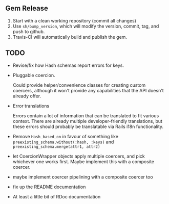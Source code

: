 Gem Release
-----------

1. Start with a clean working repository (commit all changes)
2. Use `sh/bump_version`, which will modify the version, commit, tag, and push to github.
3. Travis-CI will automatically build and publish the gem.


TODO
----

 - Revise/fix how Hash schemas report errors for keys.

 - Pluggable coercion.

   Could provide helper/convenience classes for creating custom coercers,
   although it won't provide any capabilities that the API doesn't already
   offer.

 - Error translations

   Errors contain a lot of information that can be translated to fit various
   context. There are already multiple developer-friendly translations, but
   these errors should probably be translatable via Rails i18n functionality.

 - Remove `Hash_based_on` in favour of something like
   `preexisting_schema.without(:hash, :keys)` and
   `preexisting_schema.merge(attr1, attr2)`

 - let CoercionWrapper objects apply multiple coercers, and pick whichever
   one works first. Maybe implement this with a composite coercer.

 - maybe implement coercer pipelining with a composite coercer too

 - fix up the README documentation

 - At least a little bit of RDoc documentation
